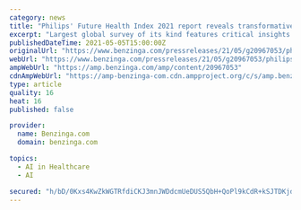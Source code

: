 ```yaml
---
category: news
title: "Philips' Future Health Index 2021 report reveals transformative post-pandemic agenda of healthcare leaders worldwide"
excerpt: "Largest global survey of its kind features critical insights from nearly 3,000 healthcare leaders across 14 countries on meeting the demands of today and"
publishedDateTime: 2021-05-05T15:00:00Z
originalUrl: "https://www.benzinga.com/pressreleases/21/05/g20967053/philips-future-health-index-2021-report-reveals-transformative-post-pandemic-agenda-of-healthcare-"
webUrl: "https://www.benzinga.com/pressreleases/21/05/g20967053/philips-future-health-index-2021-report-reveals-transformative-post-pandemic-agenda-of-healthcare-"
ampWebUrl: "https://amp.benzinga.com/amp/content/20967053"
cdnAmpWebUrl: "https://amp-benzinga-com.cdn.ampproject.org/c/s/amp.benzinga.com/amp/content/20967053"
type: article
quality: 16
heat: 16
published: false

provider:
  name: Benzinga.com
  domain: benzinga.com

topics:
  - AI in Healthcare
  - AI

secured: "h/bD/0Kxs4KwZkWGTRfdiCKJ3mnJWDdcmUeDUS5QbH+QoPl9kCdR+kSJTDKjds2B0xdE0liwXGsQiZiXlxXOZtk/ErFWO5c0fsW02CgcSIv5P6K1zT4YQ1DVBLDLtZQiPOxWuooRZN+o75Co5LIeaGmOlP+JarxtJdZZmUowXfdixcdJqRXXEHMfyhLV41K/UXNQ6264yXZPedgJs1ShGHNBQAFCjiEMpbSCpFGwx2jMkJtU3eAj4XUau7x7rbRth5fxCIrsA0UrL8siLHlveOo8vTxp03OLEkLU+3U2eRFRUDbTTht2GCO5stNbdcByhBrL8qrnocpMhZ61MP+oFdh3YR/abg5inKw6JopEnJ0=;VCCerxbTiegArg8FArYCxw=="
---
```


